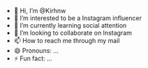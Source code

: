 - 👋 Hi, I’m @Kirhnw
- 👀 I’m interested to be a Instagram influencer 
- 🌱 I’m currently learning social attention 
- 💞️ I’m looking to collaborate on Instagram 
- 📫 How to reach me through my mail
- 😄 Pronouns: ...
- ⚡ Fun fact: ...

<!---
Kirhnw/Kirhnw is a ✨ special ✨ repository because its `README.md` (this file) appears on your GitHub profile.
You can click the Preview link to take a look at your changes.
--->
